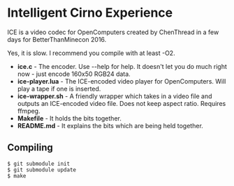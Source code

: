# Intelligent Cirno Experience

ICE is a video codec for OpenComputers created by ChenThread in a few days for BetterThanMinecon 2016.

Yes, it is slow. I recommend you compile with at least -O2.

* **ice.c** - The encoder. Use --help for help. It doesn't let you do much right now - just encode 160x50 RGB24 data.
* **ice-player.lua** - The ICE-encoded video player for OpenComputers. Will play a tape if one is inserted.
* **ice-wrapper.sh** - A friendly wrapper which takes in a video file and outputs an ICE-encoded video file. Does not keep aspect ratio. Requires ffmpeg.
* **Makefile** - It holds the bits together.
* **README.md** - It explains the bits which are being held together.

## Compiling

    $ git submodule init
    $ git submodule update
    $ make
